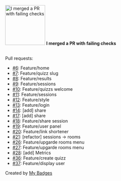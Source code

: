 <img src="https://my-badges.github.io/my-badges/this-is-fine.png" alt="I merged a PR with failing checks" title="I merged a PR with failing checks" width="128">
<strong>I merged a PR with failing checks</strong>
<br><br>

Pull requests:

- <a href="https://github.com/dwesh163/Quizzoto/pull/6">#6</a>: Feature/home
- <a href="https://github.com/dwesh163/Quizzoto/pull/7">#7</a>: Feature/quizz slug
- <a href="https://github.com/dwesh163/Quizzoto/pull/8">#8</a>: Feature/results
- <a href="https://github.com/dwesh163/Quizzoto/pull/9">#9</a>: Feature/sessions
- <a href="https://github.com/dwesh163/Quizzoto/pull/10">#10</a>: Feature/quizzs welcome
- <a href="https://github.com/dwesh163/Quizzoto/pull/11">#11</a>: Feature/sessions
- <a href="https://github.com/dwesh163/Quizzoto/pull/12">#12</a>: Feature/style
- <a href="https://github.com/dwesh163/Quizzoto/pull/13">#13</a>: Feature/login
- <a href="https://github.com/dwesh163/Quizzoto/pull/14">#14</a>: [add] share
- <a href="https://github.com/dwesh163/Quizzoto/pull/17">#17</a>: [add] share
- <a href="https://github.com/dwesh163/Quizzoto/pull/18">#18</a>: Feature/share session
- <a href="https://github.com/dwesh163/Quizzoto/pull/19">#19</a>: Feature/user panel
- <a href="https://github.com/dwesh163/Quizzoto/pull/20">#20</a>: Feature/link shortener
- <a href="https://github.com/dwesh163/Quizzoto/pull/21">#21</a>: [refactor] sessions -> rooms
- <a href="https://github.com/dwesh163/Quizzoto/pull/26">#26</a>: Feature/upgarde rooms menu
- <a href="https://github.com/dwesh163/Quizzoto/pull/27">#27</a>: Feature/upgarde rooms menu
- <a href="https://github.com/dwesh163/Quizzoto/pull/28">#28</a>: [add] Metrics
- <a href="https://github.com/dwesh163/Quizzoto/pull/36">#36</a>: Feature/create quizz
- <a href="https://github.com/dwesh163/Quizzoto/pull/37">#37</a>: Feature/display user


Created by <a href="https://github.com/my-badges/my-badges">My Badges</a>